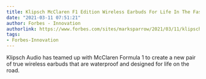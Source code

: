 ```yaml
---
title: Klipsch McClaren F1 Edition Wireless Earbuds For Life In The Fast Lane
date: "2021-03-11 07:51:21"
author: Forbes - Innovation
authorlink: https://www.forbes.com/sites/marksparrow/2021/03/11/klipsch-mcclaren-f1-edition-wireless-earbuds-for-life-in-the-fast-lane/
tags:
- Forbes-Innovation
---
```

Klipsch Audio has teamed up with McClaren Formula 1 to create a new pair of true wireless earbuds that are waterproof and designed for life on the road.